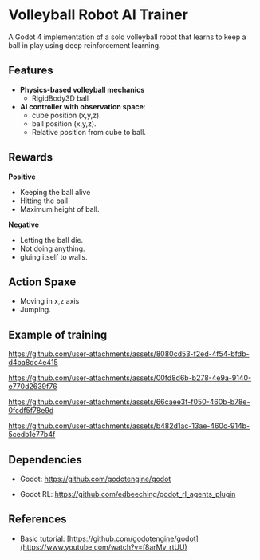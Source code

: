 # Volleyball Robot AI Trainer

A Godot 4 implementation of a solo volleyball robot that learns to keep a ball in play using deep reinforcement learning.


## Features

- **Physics-based volleyball mechanics**
  - RigidBody3D ball
- **AI controller with observation space**:
  - cube position (x,y,z).
  - ball position (x,y,z).
  - Relative position from cube to ball.
  
      
## Rewards
**Positive**
- Keeping the ball alive
- Hitting the ball
- Maximum height of ball.


**Negative**
- Letting the ball die.
- Not doing anything.
- gluing itself to walls.

## Action Spaxe
- Moving in x,z axis
- Jumping.

## Example of training



https://github.com/user-attachments/assets/8080cd53-f2ed-4f54-bfdb-d4ba8dc4e415

https://github.com/user-attachments/assets/00fd8d6b-b278-4e9a-9140-e770d2639f76

https://github.com/user-attachments/assets/66caee3f-f050-460b-b78e-0fcdf5f78e9d

https://github.com/user-attachments/assets/b482d1ac-13ae-460c-914b-5cedb1e77b4f

## Dependencies

- Godot: https://github.com/godotengine/godot

- Godot RL: https://github.com/edbeeching/godot_rl_agents_plugin

## References

- Basic tutorial: [https://github.com/godotengine/godot](https://www.youtube.com/watch?v=f8arMv_rtUU)



